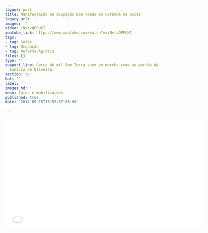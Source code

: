 ```yaml
---
layout: post
title: Manifestação na Ocupação Dom Tomás em Corumbá de Goiás
legacy_url: ''
images: ''
video: iNvrvQPPUKI
youtube_link: https://www.youtube.com/watch?v=iNvrvQPPUKI
tags:
- tag: Goiás
- tag: Ocupação
- tag: Reforma-Agrária
files: []
type: ''
support_line: Cerca de mil Sem Terra saem em marcha rumo ao portão da fazenda do senador
  Eunício de Oliveira.
section: tv
hat: ''
label: ''
images_hd: ''
menu: lutas e mobilizações
published: true
date: '2014-09-15T13:55:37-03:00'

---
```

<p style="text-align: center;"><iframe allowfullscreen="" name="coverVideo" frameborder="0" height="360" src="//www.youtube.com/embed/iNvrvQPPUKI" width="640"></iframe></p>
